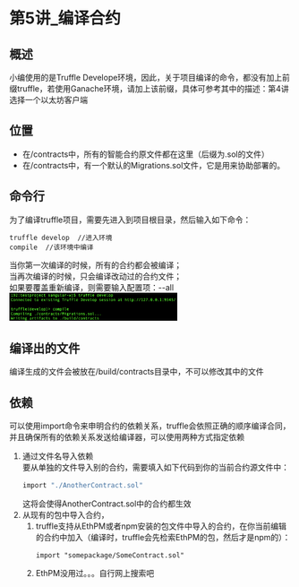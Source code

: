 # 第5讲_编译合约  
## 概述  
小编使用的是Truffle Develope环境，因此，关于项目编译的命令，都没有加上前缀truffle，若使用Ganache环境，请加上该前缀，具体可参考其中的描述：第4讲 选择一个以太坊客户端
## 位置  
* 在/contracts中，所有的智能合约原文件都在这里（后缀为.sol的文件）
* 在/contracts中，有一个默认的Migrations.sol文件，它是用来协助部署的。
## 命令行
为了编译truffle项目，需要先进入到项目根目录，然后输入如下命令：
```bash
truffle develop  //进入环境
compile  //该环境中编译
```      
当你第一次编译的时候，所有的合约都会被编译；  
当再次编译的时候，只会编译改动过的合约文件；  
如果要覆盖重新编译，则需要输入配置项：--all  
<img src="/doc/img/truffle/5-1.png" width = "300" height = "50"/>  
## 编译出的文件
编译生成的文件会被放在/build/contracts目录中，不可以修改其中的文件
## 依赖  
可以使用import命令来申明合约的依赖关系，truffle会依照正确的顺序编译合同，并且确保所有的依赖关系发送给编译器，可以使用两种方式指定依赖  
1. 通过文件名导入依赖  
要从单独的文件导入别的合约，需要填入如下代码到你的当前合约源文件中：  
    ```bash
    import "./AnotherContract.sol"
    ```  
    这将会使得AnotherContract.sol中的合约都生效
2. 从现有的包中导入合约，  
    1. truffle支持从EthPM或者npm安装的包文件中导入的合约，在你当前编辑的合约中加入（编译时，truffle会先检索EthPM的包，然后才是npm的）：  
        ```
        import "somepackage/SomeContract.sol"
        ```  
    2. EthPM没用过。。。自行网上搜索吧  
